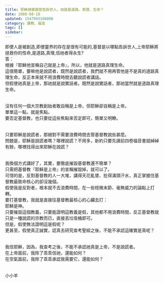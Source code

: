 ```yaml
---
title: 耶穌根據甚麼告訴世人，祂就是道路、真理、生命？
date: 2008-08-18
updated: 1547993106000
category: 護教、福音
tags: []
sidebar: 
---
```


<p>即便人是被創造,即便靈界的存在是很有可能的,基督是以哪點告訴世人,上帝耶穌將拯救你的性命,是道路,真理,信祂者得永生?<br/><!--more-->答：<br/>根據『耶穌他宣稱自己就是上帝』，所以，他就是道路真理生命。<br/>這很簡單，要嘛他是說謊者，既然是說謊者，我們就不用再管他是不是真的道路真理生命，反正本來就不用浪費時間去聽說謊者講話。<br/>但假使祂真是上帝，那祂就是說實話者。既然是說實話者，那祂當然就是道路真理生命。<br/><br/><br/>沒有任何一個大宗教創始者敢自稱是上帝，但耶穌卻自稱是上帝。<br/>單單這一點，就是焦點。<br/>要否定基督教，也只要從這些焦點來否定即可，簡單又明瞭。<br/><br/><br/>只要耶穌是說謊者，那絕對不需要浪費時間去管基督教說些甚麼。<br/>問題是，耶穌是說謊者嗎？哪裡說謊？不用多，新約只要先讀前四卷福音書就綽綽有餘，哪裡找得出來耶穌在說謊？<br/><br/><br/>我換個方式講好了，其實，要徹底摧毀基督教還不簡單？<br/>只需把基督教『耶穌是上帝』的宣稱摧毀掉，就可以了。<br/>可惜的是，反對基督教的人一大堆，講得天花亂墜、批得滿頭汗水，真正掌握住基督教最致命核心的卻沒幾個。<br/>假使我是反對者，根本就不去浪費時間，在一些枝微末節、毫無威力的論點上打轉。<br/>要打基督教，我就是直接往基督教最核心的心臟去打：<br/>耶穌是神。<br/>只要摧毀這個教義，只要能證明這教義是假，其他都不用浪費時間，反正基督教就只是一種說謊的宗教而已，直接丟垃圾桶即可。<br/>但是，假使無法證明這是假呢？<br/>更甚至，假使真正誠實，認真去研究查考聖經之後，不能不承認這確實是真呢？<br/><br/><br/>我信耶穌，因為，我查考之後，不能不承認祂真是上帝，不是說謊者。<br/>在上帝面前，我除了乖乖信祂，還能如何？<br/>在空氣面前，我除了乖乖承認我需要它，還能如何？<br/><br/><br/>小小羊<br/>
</p>
